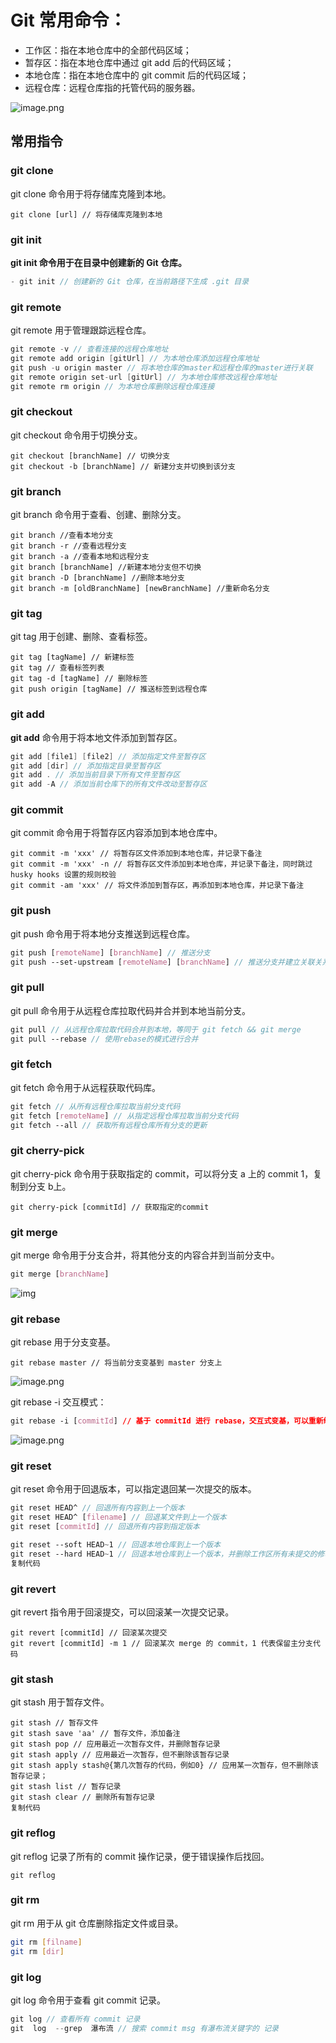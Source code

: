 # Git 常用命令：

- 工作区：指在本地仓库中的全部代码区域；
- 暂存区：指在本地仓库中通过 git add 后的代码区域；
- 本地仓库：指在本地仓库中的 git commit 后的代码区域；
- 远程仓库：远程仓库指的托管代码的服务器。

![image.png](https://p1-juejin.byteimg.com/tos-cn-i-k3u1fbpfcp/be9dbaf612d145d1890de71f4a57829a~tplv-k3u1fbpfcp-zoom-in-crop-mark:4536:0:0:0.awebp?)

## 常用指令

### git clone

git clone 命令用于将存储库克隆到本地。

```less
git clone [url] // 将存储库克隆到本地

```

### git init

**git init 命令用于在目录中创建新的 Git 仓库。**

```csharp
- git init // 创建新的 Git 仓库，在当前路径下生成 .git 目录

```

### git remote

git remote 用于管理跟踪远程仓库。

```csharp
git remote -v // 查看连接的远程仓库地址
git remote add origin [gitUrl] // 为本地仓库添加远程仓库地址
git push -u origin master // 将本地仓库的master和远程仓库的master进行关联
git remote origin set-url [gitUrl] // 为本地仓库修改远程仓库地址
git remote rm origin // 为本地仓库删除远程仓库连接

```

### git checkout

git checkout 命令用于切换分支。

```less
git checkout [branchName] // 切换分支
git checkout -b [branchName] // 新建分支并切换到该分支

```

### git branch

git branch 命令用于查看、创建、删除分支。

```less
git branch //查看本地分支
git branch -r //查看远程分支
git branch -a //查看本地和远程分支
git branch [branchName] //新建本地分支但不切换
git branch -D [branchName] //删除本地分支
git branch -m [oldBranchName] [newBranchName] //重新命名分支

```

### git tag

git tag 用于创建、删除、查看标签。

```less
git tag [tagName] // 新建标签
git tag // 查看标签列表
git tag -d [tagName] // 删除标签
git push origin [tagName] // 推送标签到远程仓库

```

### git add

**git add** 命令用于将本地文件添加到暂存区。

```csharp
git add [file1] [file2] // 添加指定文件至暂存区
git add [dir] // 添加指定目录至暂存区
git add . // 添加当前目录下所有文件至暂存区
git add -A // 添加当前仓库下的所有文件改动至暂存区

```

### git commit

git commit 命令用于将暂存区内容添加到本地仓库中。

```arduino
git commit -m 'xxx' // 将暂存区文件添加到本地仓库，并记录下备注
git commit -m 'xxx' -n // 将暂存区文件添加到本地仓库，并记录下备注，同时跳过 husky hooks 设置的规则校验
git commit -am 'xxx' // 将文件添加到暂存区，再添加到本地仓库，并记录下备注

```

### git push

git push 命令用于将本地分支推送到远程仓库。

```scss
git push [remoteName] [branchName] // 推送分支
git push --set-upstream [remoteName] [branchName] // 推送分支并建立关联关系

```

### git pull

git pull 命令用于从远程仓库拉取代码并合并到本地当前分支。

```scss
git pull // 从远程仓库拉取代码合并到本地，等同于 git fetch && git merge
git pull --rebase // 使用rebase的模式进行合并

```

### git fetch

git fetch 命令用于从远程获取代码库。

```scss
git fetch // 从所有远程仓库拉取当前分支代码
git fetch [remoteName] // 从指定远程仓库拉取当前分支代码
git fetch --all // 获取所有远程仓库所有分支的更新

```

### git cherry-pick

git cherry-pick 命令用于获取指定的 commit，可以将分支 a 上的 commit 1，复制到分支 b上。

```less
git cherry-pick [commitId] // 获取指定的commit

```

### git merge

git merge 命令用于分支合并，将其他分支的内容合并到当前分支中。

```css
git merge [branchName]

```

![img](https://p3-juejin.byteimg.com/tos-cn-i-k3u1fbpfcp/14b182abe7c54161959596eb5b140299~tplv-k3u1fbpfcp-zoom-in-crop-mark:4536:0:0:0.awebp)

### git rebase

git rebase 用于分支变基。

```arduino
git rebase master // 将当前分支变基到 master 分支上

```

![image.png](https://p1-juejin.byteimg.com/tos-cn-i-k3u1fbpfcp/bdee372fa7654715ba5e2538b562edef~tplv-k3u1fbpfcp-zoom-in-crop-mark:4536:0:0:0.awebp?)

git rebase -i 交互模式：

```css
git rebase -i [commitId] // 基于 commitId 进行 rebase，交互式变基，可以重新编辑 commit，比如压缩合并

```

![image.png](https://p3-juejin.byteimg.com/tos-cn-i-k3u1fbpfcp/f45211ea91014b459befe44034917aac~tplv-k3u1fbpfcp-zoom-in-crop-mark:4536:0:0:0.awebp?)

### git reset

git reset 命令用于回退版本，可以指定退回某一次提交的版本。

```scss
git reset HEAD^ // 回退所有内容到上一个版本
git reset HEAD^ [filename] // 回退某文件到上一个版本
git reset [commitId] // 回退所有内容到指定版本

git reset --soft HEAD~1 // 回退本地仓库到上一个版本
git reset --hard HEAD~1 // 回退本地仓库到上一个版本，并删除工作区所有未提交的修改内容
复制代码
```

### git revert

git revert 指令用于回滚提交，可以回滚某一次提交记录。

```less
git revert [commitId] // 回滚某次提交
git revert [commitId] -m 1 // 回滚某次 merge 的 commit，1 代表保留主分支代码

```

### git stash

git stash 用于暂存文件。

```arduino
git stash // 暂存文件
git stash save 'aa' // 暂存文件，添加备注
git stash pop // 应用最近一次暂存文件，并删除暂存记录
git stash apply // 应用最近一次暂存，但不删除该暂存记录
git stash apply stash@{第几次暂存的代码，例如0} // 应用某一次暂存，但不删除该暂存记录；
git stash list // 暂存记录
git stash clear // 删除所有暂存记录
复制代码
```

### git reflog

git reflog 记录了所有的 commit 操作记录，便于错误操作后找回。

```
git reflog

```

### git rm

git rm 用于从 git 仓库删除指定文件或目录。

```bash
git rm [filname]
git rm [dir]

```

### git log

git log 命令用于查看 git commit 记录。

```c
git log // 查看所有 commit 记录
git  log  --grep  瀑布流 // 搜索 commit msg 有瀑布流关键字的 记录
```



